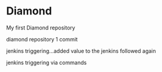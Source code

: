 # Diamond
My first Diamond repository

diamond repository 1 commit

jenkins triggering...added value to the jenkins followed again


jenkins triggering via commands